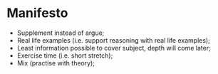 # Manifesto



 * Supplement instead of argue;
 * Real life examples (i.e. support reasoning with real life examples);
 * Least information possible to cover subject, depth will come later;
 * Exercise time (i.e. short stretch);
 * Mix (practise with theory);